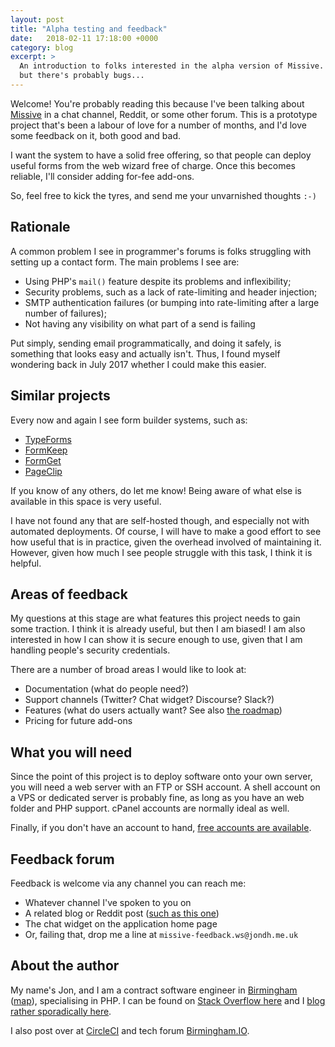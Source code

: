 ```yaml
---
layout: post
title: "Alpha testing and feedback"
date:   2018-02-11 17:18:00 +0000
category: blog
excerpt: >
  An introduction to folks interested in the alpha version of Missive. It works,
  but there's probably bugs...
---
```


Welcome! You're probably reading this because I've been talking about
[Missive](https://missive-test.jondh.me.uk/) in a chat channel, Reddit, or some other
forum. This is a prototype project that's been a labour of love for a number of months,
and I'd love some feedback on it, both good and bad.

I want the system to have a solid free offering, so that people can deploy useful
forms from the web wizard free of charge. Once this becomes reliable, I'll consider
adding for-fee add-ons.

So, feel free to kick the tyres, and send me your unvarnished thoughts `:-)`

## Rationale

A common problem I see in programmer's forums is folks struggling with setting up
a contact form. The main problems I see are:

* Using PHP's `mail()` feature despite its problems and inflexibility;
* Security problems, such as a lack of rate-limiting and header injection;
* SMTP authentication failures (or bumping into rate-limiting after a large number
of failures);
* Not having any visibility on what part of a send is failing

Put simply, sending email programmatically, and doing it safely, is something
that looks easy and actually isn't. Thus, I found myself wondering back in July 2017
whether I could make this easier.

## Similar projects

Every now and again I see form builder systems, such as:

* [TypeForms](https://www.typeform.com/)
* [FormKeep](https://formkeep.com/)
* [FormGet](https://www.formget.com/)
* [PageClip](https://pageclip.co/)

If you know of any others, do let me know! Being aware of what else is available in this
space is very useful.

I have not found any that are self-hosted though, and especially not with
automated deployments. Of course, I will have to make a good effort to see
how useful that is in practice, given the overhead involved of maintaining it. However,
given how much I see people struggle with this task, I think it is helpful.

## Areas of feedback

My questions at this stage are what features this project needs to gain some traction.
I think it is already useful, but then I am biased! I am also interested in how I
can show it is secure enough to use, given that I am handling people's security
credentials.

There are a number of broad areas I would like to look at:

* Documentation (what do people need?)
* Support channels (Twitter? Chat widget? Discourse? Slack?)
* Features (what do users actually want? See also [the roadmap](/2018/02/09/roadmap.html))
* Pricing for future add-ons

## What you will need

Since the point of this project is to deploy software onto your own server, you will
need a web server with an FTP or SSH account. A shell account on a VPS or dedicated
server is probably fine, as long as you have an web folder and PHP support. cPanel
accounts are normally ideal as well.

Finally, if you don't have an account to hand,
[free accounts are available](/2018/02/12/list-of-free-lamp-hosts.html).

## Feedback forum

Feedback is welcome via any channel you can reach me:

* Whatever channel I've spoken to you on
* A related blog or Reddit post ([such as this one](https://talk.birmingham.io/t/contact-form-email-deployment-project/3507))
* The chat widget on the application home page
* Or, failing that, drop me a line at `missive-feedback.ws@jondh.me.uk`

## About the author

My name's Jon, and I am a contract software engineer in
[Birmingham](https://en.wikipedia.org/wiki/Birmingham)
([map](https://www.openstreetmap.org/#map=14/52.4788/-1.8909)), specialising in PHP.
I can be found on [Stack Overflow here](https://stackoverflow.com/users/472495/halfer)
and I [blog rather sporadically here](https://blog.jondh.me.uk/).

I also post over at [CircleCI](https://discuss.circleci.com/u/halfer) and
tech forum [Birmingham.IO](https://talk.birmingham.io/u/halfer).

